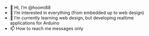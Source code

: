 - 👋 Hi, I’m @hoomi88
- 👀 I’m interested in everything (from embedded up to web design)
- 🌱 I’m currently learning web design, but developing realtime applications for Arduino
- 📫 How to reach me messages only

<!---
hoomi88/hoomi88 is a ✨ special ✨ repository because its `README.md` (this file) appears on your GitHub profile.
You can click the Preview link to take a look at your changes.
--->
